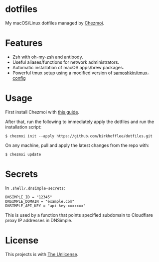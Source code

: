 # dotfiles
My macOS/Linux dotfiles managed by [Chezmoi](https://github.com/twpayne/chezmoi).

# Features
* Zsh with oh-my-zsh and antibody.
* Useful aliases/functions for network administrators.
* Automatic installation of macOS apps/brew packages.
* Powerful tmux setup using a modified version of [samoshkin/tmux-config](https://github.com/samoshkin/tmux-config)

# Usage
First install Chezmoi with [this guide](https://github.com/twpayne/chezmoi/blob/master/docs/INSTALL.md#one-line-package-install).

After that, run the following to immediately apply the dotfiles and run the installation script:
```
$ chezmoi init --apply https://github.com/birkhofflee/dotfiles.git
```

On any machine, pull and apply the latest changes from the repo with:
```
$ chezmoi update
```

# Secrets
In `.shell/.dnsimple-secrets`:
```
DNSIMPLE_ID = "12345"
DNSIMPLE_DOMAIN = "example.com"
DNSIMPLE_API_KEY = "api-key-xxxxxxx"
```
This is used by a function that points specified subdomain to Cloudflare proxy IP addresses in DNSimple.

# License
This projects is with [The Unlicense](LICENSE).
